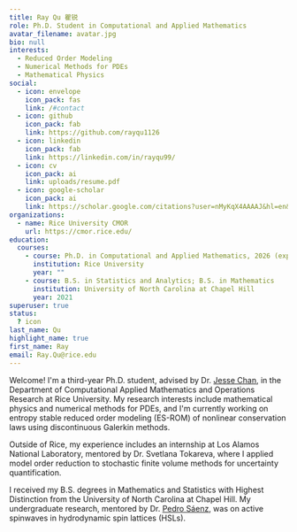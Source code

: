 ```yaml
---
title: Ray Qu 瞿锐
role: Ph.D. Student in Computational and Applied Mathematics
avatar_filename: avatar.jpg
bio: null
interests:
  - Reduced Order Modeling
  - Numerical Methods for PDEs
  - Mathematical Physics
social:
  - icon: envelope
    icon_pack: fas
    link: /#contact
  - icon: github
    icon_pack: fab
    link: https://github.com/rayqu1126
  - icon: linkedin
    icon_pack: fab
    link: https://linkedin.com/in/rayqu99/
  - icon: cv
    icon_pack: ai
    link: uploads/resume.pdf
  - icon: google-scholar
    icon_pack: ai
    link: https://scholar.google.com/citations?user=nMyKqX4AAAAJ&hl=en&oi=ao
organizations:
  - name: Rice University CMOR
    url: https://cmor.rice.edu/
education:
  courses:
    - course: Ph.D. in Computational and Applied Mathematics, 2026 (expected)
      institution: Rice University
      year: ""
    - course: B.S. in Statistics and Analytics; B.S. in Mathematics
      institution: University of North Carolina at Chapel Hill
      year: 2021
superuser: true
status:
  ? icon
last_name: Qu
highlight_name: true
first_name: Ray
email: Ray.Qu@rice.edu
---
```

Welcome! I'm a third-year Ph.D. student, advised by Dr. [Jesse Chan](https://sites.google.com/view/jessechan/home), in the Department of Computational Applied Mathematics and Operations Research at Rice University. My research interests include mathematical physics and numerical methods for PDEs, and I'm currently working on entropy stable reduced order modeling (ES-ROM) of nonlinear conservation laws using discontinuous Galerkin methods.

Outside of Rice, my experience includes an internship at Los Alamos National Laboratory, mentored by Dr. Svetlana Tokareva, where I applied model order reduction to stochastic finite volume methods for uncertainty quantification.

I received my B.S. degrees in Mathematics and Statistics with Highest Distinction from the University of North Carolina at Chapel Hill. My undergraduate research, mentored by Dr. [Pedro Sáenz](https://www.pml.unc.edu/about-me), was on active spinwaves in hydrodynamic spin lattices (HSLs).
